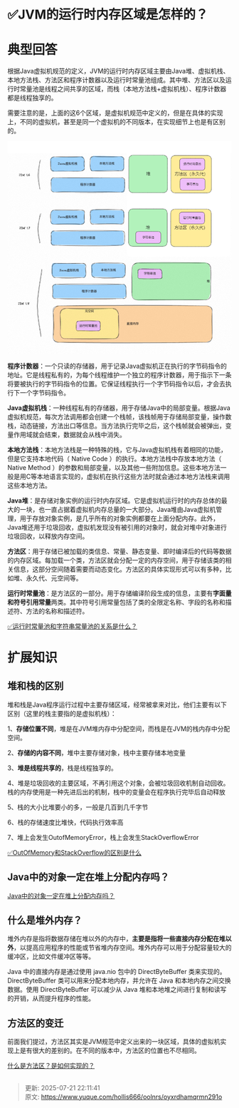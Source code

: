 # ✅JVM的运行时内存区域是怎样的？

# 典型回答
根据Java虚拟机规范的定义，JVM的运行时内存区域主要由Java堆、虚拟机栈、本地方法栈、方法区和程序计数器以及运行时常量池组成。其中堆、方法区以及运行时常量池是线程之间共享的区域，而栈（本地方法栈+虚拟机栈）、程序计数器都是线程独享的。



需要注意的是，上面的这6个区域，是虚拟机规范中定义的，但是在具体的实现上，不同的虚拟机，甚至是同一个虚拟机的不同版本，在实现细节上也是有区别的。



![1694329068288-9e81f4b6-9f65-431c-aa3d-d2b58c889829.png](./img/QDMT4D_n0xAta5Ee/1694329068288-9e81f4b6-9f65-431c-aa3d-d2b58c889829-598550.png)



**程序计数器**：一个只读的存储器，用于记录Java虚拟机正在执行的字节码指令的地址。它是线程私有的，为每个线程维护一个独立的程序计数器，用于指示下一条将要被执行的字节码指令的位置。它保证线程执行一个字节码指令以后，才会去执行下一个字节码指令。



**Java虚拟机栈**：一种线程私有的存储器，用于存储Java中的局部变量。根据Java虚拟机规范，每次方法调用都会创建一个栈帧，该栈帧用于存储局部变量，操作数栈，动态链接，方法出口等信息。当方法执行完毕之后，这个栈帧就会被弹出，变量作用域就会结束，数据就会从栈中消失。



**本地方法栈**：本地方法栈是一种特殊的栈，它与Java虚拟机栈有着相同的功能，但是它支持本地代码（ Native Code ）的执行。本地方法栈中存放本地方法（ Native Method ）的参数和局部变量，以及其他一些附加信息。这些本地方法一般是用C等本地语言实现的，虚拟机在执行这些方法时就会通过本地方法栈来调用这些本地方法。



**Java堆**：是存储对象实例的运行时内存区域。它是虚拟机运行时的内存总体的最大的一块，也一直占据着虚拟机内存总量的一大部分。Java堆由Java虚拟机管理，用于存放对象实例，是几乎所有的对象实例都要在上面分配内存。此外，Java堆还用于垃圾回收，虚拟机发现没有被引用的对象时，就会对堆中对象进行垃圾回收，以释放内存空间。



**方法区**：用于存储已被加载的类信息、常量、静态变量、即时编译后的代码等数据的内存区域。每加载一个类，方法区就会分配一定的内存空间，用于存储该类的相关信息，这部分空间随着需要而动态变化。方法区的具体实现形式可以有多种，比如堆、永久代、元空间等。



**运行时常量池**：是方法区的一部分。用于存储编译阶段生成的信息，主要有**字面量和符号引用常量**两类。其中符号引用常量包括了类的全限定名称、字段的名称和描述符、方法的名称和描述符。



[✅运行时常量池和字符串常量池的关系是什么？](https://www.yuque.com/hollis666/oolnrs/qbaa4627yid4v1em)



# 扩展知识


## 堆和栈的区别


堆和栈是Java程序运行过程中主要存储区域，经常被拿来对比，他们主要有以下区别（这里的栈主要指的是虚拟机栈）：



1、**存储位置不同**，堆是在JVM堆内存中分配空间，而栈是在JVM的栈内存中分配空间。

2、**存储的内容不同**，堆中主要存储对象，栈中主要存储本地变量

3、**堆是线程共享的**，栈是线程独享的。

4、堆是垃圾回收的主要区域，不再引用这个对象，会被垃圾回收机制自动回收。栈的内存使用是一种先进后出的机制，栈中的变量会在程序执行完毕后自动释放

5、栈的大小比堆要小的多，一般是几百到几千字节

6、栈的存储速度比堆快，代码执行效率高

7、堆上会发生OutofMemoryError，栈上会发生StackOverflowError



[✅OutOfMemory和StackOverflow的区别是什么](https://www.yuque.com/hollis666/oolnrs/rd8oyrewr8tcd9gc)

## Java中的对象一定在堆上分配内存吗？
[Java中的对象一定在堆上分配内存吗？](https://www.yuque.com/hollis666/oolnrs/bx3qiz80wclfbmpw)



## 什么是堆外内存？


堆外内存是指将数据存储在堆以外的内存中，**主要是指将一些直接内存分配在堆以外**，以提高应用程序的性能或节省堆内存空间。堆外内存可以用于分配容量较大的缓冲区，比如文件缓冲区等等。



Java 中的直接内存是通过使用 java.nio 包中的 DirectByteBuffer 类来实现的。DirectByteBuffer 类可以用来分配本地内存，并允许在 Java 和本地内存之间交换数据。使用 DirectByteBuffer 可以减少从 Java 堆和本地堆之间进行复制和读写的开销，从而提升程序的性能。



## 方法区的变迁


前面我们提过，方法区其实是JVM规范中定义出来的一块区域，具体的虚拟机实现上是有很大的差别的。在不同的版本中，方法区的位置也不尽相同。



[什么是方法区？是如何实现的？](https://www.yuque.com/hollis666/oolnrs/bk9qtiiqisie4f5a)



## 




> 更新: 2025-07-21 22:11:41  
> 原文: <https://www.yuque.com/hollis666/oolnrs/oyxrdhamqrmn291o>
